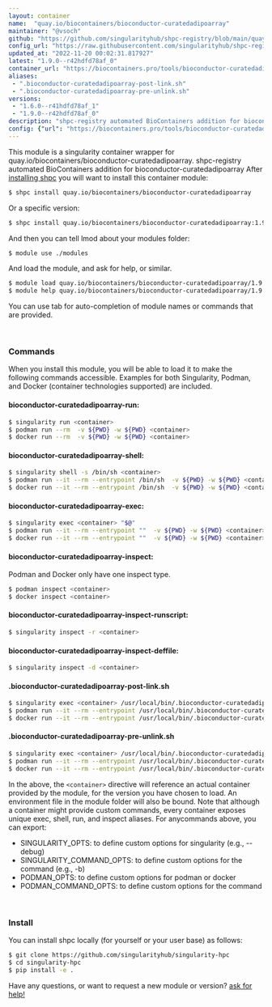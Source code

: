 ```yaml
---
layout: container
name:  "quay.io/biocontainers/bioconductor-curatedadipoarray"
maintainer: "@vsoch"
github: "https://github.com/singularityhub/shpc-registry/blob/main/quay.io/biocontainers/bioconductor-curatedadipoarray/container.yaml"
config_url: "https://raw.githubusercontent.com/singularityhub/shpc-registry/main/quay.io/biocontainers/bioconductor-curatedadipoarray/container.yaml"
updated_at: "2022-11-20 00:02:31.817927"
latest: "1.9.0--r42hdfd78af_0"
container_url: "https://biocontainers.pro/tools/bioconductor-curatedadipoarray"
aliases:
 - ".bioconductor-curatedadipoarray-post-link.sh"
 - ".bioconductor-curatedadipoarray-pre-unlink.sh"
versions:
 - "1.6.0--r41hdfd78af_1"
 - "1.9.0--r42hdfd78af_0"
description: "shpc-registry automated BioContainers addition for bioconductor-curatedadipoarray"
config: {"url": "https://biocontainers.pro/tools/bioconductor-curatedadipoarray", "maintainer": "@vsoch", "description": "shpc-registry automated BioContainers addition for bioconductor-curatedadipoarray", "latest": {"1.9.0--r42hdfd78af_0": "sha256:eb917b94b3562dbc44f8def14895e4c335986eed0f2433f736ac45e5654df15b"}, "tags": {"1.6.0--r41hdfd78af_1": "sha256:b7713835449de27a5dee8699ff583723b9bba6ae2c28f756b7477ab794b2b169", "1.9.0--r42hdfd78af_0": "sha256:eb917b94b3562dbc44f8def14895e4c335986eed0f2433f736ac45e5654df15b"}, "docker": "quay.io/biocontainers/bioconductor-curatedadipoarray", "aliases": {".bioconductor-curatedadipoarray-post-link.sh": "/usr/local/bin/.bioconductor-curatedadipoarray-post-link.sh", ".bioconductor-curatedadipoarray-pre-unlink.sh": "/usr/local/bin/.bioconductor-curatedadipoarray-pre-unlink.sh"}}
---
```


This module is a singularity container wrapper for quay.io/biocontainers/bioconductor-curatedadipoarray.
shpc-registry automated BioContainers addition for bioconductor-curatedadipoarray
After [installing shpc](#install) you will want to install this container module:


```bash
$ shpc install quay.io/biocontainers/bioconductor-curatedadipoarray
```

Or a specific version:

```bash
$ shpc install quay.io/biocontainers/bioconductor-curatedadipoarray:1.9.0--r42hdfd78af_0
```

And then you can tell lmod about your modules folder:

```bash
$ module use ./modules
```

And load the module, and ask for help, or similar.

```bash
$ module load quay.io/biocontainers/bioconductor-curatedadipoarray/1.9.0--r42hdfd78af_0
$ module help quay.io/biocontainers/bioconductor-curatedadipoarray/1.9.0--r42hdfd78af_0
```

You can use tab for auto-completion of module names or commands that are provided.

<br>

### Commands

When you install this module, you will be able to load it to make the following commands accessible.
Examples for both Singularity, Podman, and Docker (container technologies supported) are included.

#### bioconductor-curatedadipoarray-run:

```bash
$ singularity run <container>
$ podman run --rm  -v ${PWD} -w ${PWD} <container>
$ docker run --rm  -v ${PWD} -w ${PWD} <container>
```

#### bioconductor-curatedadipoarray-shell:

```bash
$ singularity shell -s /bin/sh <container>
$ podman run --it --rm --entrypoint /bin/sh  -v ${PWD} -w ${PWD} <container>
$ docker run --it --rm --entrypoint /bin/sh  -v ${PWD} -w ${PWD} <container>
```

#### bioconductor-curatedadipoarray-exec:

```bash
$ singularity exec <container> "$@"
$ podman run --it --rm --entrypoint ""  -v ${PWD} -w ${PWD} <container> "$@"
$ docker run --it --rm --entrypoint ""  -v ${PWD} -w ${PWD} <container> "$@"
```

#### bioconductor-curatedadipoarray-inspect:

Podman and Docker only have one inspect type.

```bash
$ podman inspect <container>
$ docker inspect <container>
```

#### bioconductor-curatedadipoarray-inspect-runscript:

```bash
$ singularity inspect -r <container>
```

#### bioconductor-curatedadipoarray-inspect-deffile:

```bash
$ singularity inspect -d <container>
```


#### .bioconductor-curatedadipoarray-post-link.sh

```bash
$ singularity exec <container> /usr/local/bin/.bioconductor-curatedadipoarray-post-link.sh
$ podman run --it --rm --entrypoint /usr/local/bin/.bioconductor-curatedadipoarray-post-link.sh   -v ${PWD} -w ${PWD} <container> -c " $@"
$ docker run --it --rm --entrypoint /usr/local/bin/.bioconductor-curatedadipoarray-post-link.sh   -v ${PWD} -w ${PWD} <container> -c " $@"
```


#### .bioconductor-curatedadipoarray-pre-unlink.sh

```bash
$ singularity exec <container> /usr/local/bin/.bioconductor-curatedadipoarray-pre-unlink.sh
$ podman run --it --rm --entrypoint /usr/local/bin/.bioconductor-curatedadipoarray-pre-unlink.sh   -v ${PWD} -w ${PWD} <container> -c " $@"
$ docker run --it --rm --entrypoint /usr/local/bin/.bioconductor-curatedadipoarray-pre-unlink.sh   -v ${PWD} -w ${PWD} <container> -c " $@"
```



In the above, the `<container>` directive will reference an actual container provided
by the module, for the version you have chosen to load. An environment file in the
module folder will also be bound. Note that although a container
might provide custom commands, every container exposes unique exec, shell, run, and
inspect aliases. For anycommands above, you can export:

 - SINGULARITY_OPTS: to define custom options for singularity (e.g., --debug)
 - SINGULARITY_COMMAND_OPTS: to define custom options for the command (e.g., -b)
 - PODMAN_OPTS: to define custom options for podman or docker
 - PODMAN_COMMAND_OPTS: to define custom options for the command

<br>

### Install

You can install shpc locally (for yourself or your user base) as follows:

```bash
$ git clone https://github.com/singularityhub/singularity-hpc
$ cd singularity-hpc
$ pip install -e .
```

Have any questions, or want to request a new module or version? [ask for help!](https://github.com/singularityhub/singularity-hpc/issues)